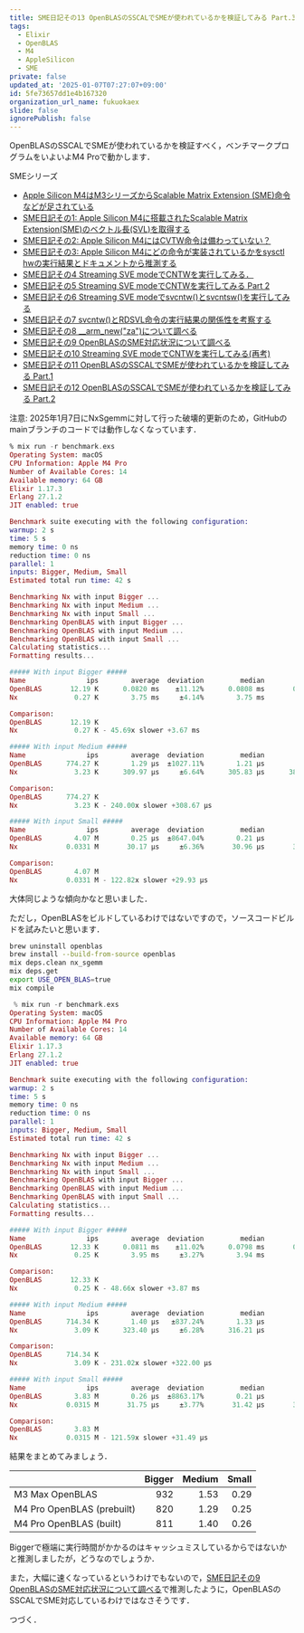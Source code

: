```yaml
---
title: SME日記その13 OpenBLASのSSCALでSMEが使われているかを検証してみる Part.3
tags:
  - Elixir
  - OpenBLAS
  - M4
  - AppleSilicon
  - SME
private: false
updated_at: '2025-01-07T07:27:07+09:00'
id: 5fe73657dd1e4b167320
organization_url_name: fukuokaex
slide: false
ignorePublish: false
---
```

OpenBLASのSSCALでSMEが使われているかを検証すべく，ベンチマークプログラムをいよいよM4 Proで動かします．

SMEシリーズ

- [Apple Silicon M4はM3シリーズからScalable Matrix Extension (SME)命令などが足されている](https://qiita.com/zacky1972/items/69fd802fd41ae4d7d469)
- [SME日記その1: Apple Silicon M4に搭載されたScalable Matrix Extension(SME)のベクトル長(SVL)を取得する](https://qiita.com/zacky1972/items/231fd22a1fdef15d4108)
- [SME日記その2: Apple Silicon M4にはCVTW命令は備わっていない？](https://qiita.com/zacky1972/items/a4fc98614df085586175)
- [SME日記その3: Apple Silicon M4にどの命令が実装されているかをsysctl hwの実行結果とドキュメントから推測する](https://qiita.com/zacky1972/items/427035001554cb9768bc)
- [SME日記その4 Streaming SVE modeでCNTWを実行してみる．](https://qiita.com/zacky1972/items/3182fa1693983846205d)
- [SME日記その5 Streaming SVE modeでCNTWを実行してみる Part 2](https://qiita.com/zacky1972/items/b7b5dd456fe021b30eb2)
- [SME日記その6 Streaming SVE modeでsvcntw()とsvcntsw()を実行してみる](https://qiita.com/zacky1972/items/7d4ec630d54564ebb9b3)
- [SME日記その7 svcntw()とRDSVL命令の実行結果の関係性を考察する](https://qiita.com/zacky1972/items/48cf7577e254b8c3a0b6)
- [SME日記その8 __arm_new("za")について調べる](https://qiita.com/zacky1972/items/762b73b3414369d762ad)
- [SME日記その9 OpenBLASのSME対応状況について調べる](https://qiita.com/zacky1972/items/0c6f5aed0365f1b4fdb6)
- [SME日記その10 Streaming SVE modeでCNTWを実行してみる(再考)](https://qiita.com/zacky1972/items/ba3e07a8bc1e5e56d19a)
- [SME日記その11 OpenBLASのSSCALでSMEが使われているかを検証してみる Part.1](https://qiita.com/zacky1972/items/15bca5a0dcd3073d4d60)
- [SME日記その12 OpenBLASのSSCALでSMEが使われているかを検証してみる Part.2](https://qiita.com/zacky1972/items/2d69ed8b7ae5840012db)

注意: 2025年1月7日にNxSgemmに対して行った破壊的更新のため，GitHubのmainブランチのコードでは動作しなくなっています．

```elixir
% mix run -r benchmark.exs 
Operating System: macOS
CPU Information: Apple M4 Pro
Number of Available Cores: 14
Available memory: 64 GB
Elixir 1.17.3
Erlang 27.1.2
JIT enabled: true

Benchmark suite executing with the following configuration:
warmup: 2 s
time: 5 s
memory time: 0 ns
reduction time: 0 ns
parallel: 1
inputs: Bigger, Medium, Small
Estimated total run time: 42 s

Benchmarking Nx with input Bigger ...
Benchmarking Nx with input Medium ...
Benchmarking Nx with input Small ...
Benchmarking OpenBLAS with input Bigger ...
Benchmarking OpenBLAS with input Medium ...
Benchmarking OpenBLAS with input Small ...
Calculating statistics...
Formatting results...

##### With input Bigger #####
Name               ips        average  deviation         median         99th %
OpenBLAS       12.19 K      0.0820 ms    ±11.12%      0.0808 ms       0.105 ms
Nx              0.27 K        3.75 ms     ±4.14%        3.75 ms        4.11 ms

Comparison: 
OpenBLAS       12.19 K
Nx              0.27 K - 45.69x slower +3.67 ms

##### With input Medium #####
Name               ips        average  deviation         median         99th %
OpenBLAS      774.27 K        1.29 μs  ±1027.11%        1.21 μs        1.71 μs
Nx              3.23 K      309.97 μs     ±6.64%      305.83 μs      384.78 μs

Comparison: 
OpenBLAS      774.27 K
Nx              3.23 K - 240.00x slower +308.67 μs

##### With input Small #####
Name               ips        average  deviation         median         99th %
OpenBLAS        4.07 M        0.25 μs  ±8647.04%        0.21 μs        2.50 μs
Nx            0.0331 M       30.17 μs     ±6.36%       30.96 μs       34.96 μs

Comparison: 
OpenBLAS        4.07 M
Nx            0.0331 M - 122.82x slower +29.93 μs
```

大体同じような傾向かなと思いました．

ただし，OpenBLASをビルドしているわけではないですので，ソースコードビルドを試みたいと思います．

```zsh
brew uninstall openblas
brew install --build-from-source openblas
mix deps.clean nx_sgemm
mix deps.get 
export USE_OPEN_BLAS=true 
mix compile
```

```elixir
 % mix run -r benchmark.exs 
Operating System: macOS
CPU Information: Apple M4 Pro
Number of Available Cores: 14
Available memory: 64 GB
Elixir 1.17.3
Erlang 27.1.2
JIT enabled: true

Benchmark suite executing with the following configuration:
warmup: 2 s
time: 5 s
memory time: 0 ns
reduction time: 0 ns
parallel: 1
inputs: Bigger, Medium, Small
Estimated total run time: 42 s

Benchmarking Nx with input Bigger ...
Benchmarking Nx with input Medium ...
Benchmarking Nx with input Small ...
Benchmarking OpenBLAS with input Bigger ...
Benchmarking OpenBLAS with input Medium ...
Benchmarking OpenBLAS with input Small ...
Calculating statistics...
Formatting results...

##### With input Bigger #####
Name               ips        average  deviation         median         99th %
OpenBLAS       12.33 K      0.0811 ms    ±11.02%      0.0798 ms       0.104 ms
Nx              0.25 K        3.95 ms     ±3.27%        3.94 ms        4.27 ms

Comparison: 
OpenBLAS       12.33 K
Nx              0.25 K - 48.66x slower +3.87 ms

##### With input Medium #####
Name               ips        average  deviation         median         99th %
OpenBLAS      714.34 K        1.40 μs   ±837.24%        1.33 μs        1.75 μs
Nx              3.09 K      323.40 μs     ±6.28%      316.21 μs         406 μs

Comparison: 
OpenBLAS      714.34 K
Nx              3.09 K - 231.02x slower +322.00 μs

##### With input Small #####
Name               ips        average  deviation         median         99th %
OpenBLAS        3.83 M        0.26 μs  ±8863.17%        0.21 μs        2.67 μs
Nx            0.0315 M       31.75 μs     ±3.77%       31.42 μs       35.50 μs

Comparison: 
OpenBLAS        3.83 M
Nx            0.0315 M - 121.59x slower +31.49 μs
```

結果をまとめてみましょう．

|                          |Bigger|Medium|Small   |
|:-------------------------|-----:|-----:|-------:|
|M3 Max OpenBLAS           |   932|  1.53|    0.29|
|M4 Pro OpenBLAS (prebuilt)|   820|  1.29|    0.25|
|M4 Pro OpenBLAS (built)   |   811|  1.40|    0.26|

Biggerで極端に実行時間がかかるのはキャッシュミスしているからではないかと推測しましたが，どうなのでしょうか．

また，大幅に速くなっているというわけでもないので，[SME日記その9 OpenBLASのSME対応状況について調べる](https://qiita.com/zacky1972/items/0c6f5aed0365f1b4fdb6)で推測したように，OpenBLASのSSCALでSME対応しているわけではなさそうです．

つづく．
